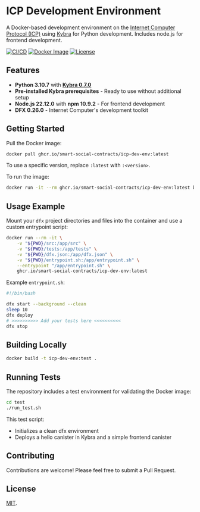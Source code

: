 # ICP Development Environment

A Docker-based development environment on the [Internet Computer Protocol (ICP)](https://internetcomputer.org) using [Kybra](https://github.com/demergent-labs/kybra) for Python development. Includes node.js for frontend development.

[![CI/CD](https://github.com/smart-social-contracts/icp-dev-env/actions/workflows/ci.yml/badge.svg)](https://github.com/smart-social-contracts/icp-dev-env/actions)
[![Docker Image](https://img.shields.io/badge/docker-ghcr.io-blue.svg)](https://github.com/smart-social-contracts/icp-dev-env/pkgs/container/icp-dev-env)
[![License](https://img.shields.io/github/license/smart-social-contracts/icp-dev-env.svg)](https://github.com/smart-social-contracts/icp-dev-env/blob/main/LICENSE)

## Features

- **Python 3.10.7** with [**Kybra 0.7.0**](https://github.com/demergent-labs/kybra/releases/tag/0.7.0)
- **Pre-installed Kybra prerequisites** - Ready to use without additional setup
- **Node.js 22.12.0** with **npm 10.9.2** - For frontend development
- **DFX 0.26.0** - Internet Computer's development toolkit

## Getting Started

Pull the Docker image:
```bash
docker pull ghcr.io/smart-social-contracts/icp-dev-env:latest
```
To use a specific version, replace `:latest` with `:<version>`.

To run the image:

```bash
docker run -it --rm ghcr.io/smart-social-contracts/icp-dev-env:latest bash
```

## Usage Example

Mount your `dfx` project directories and files into the container and use a custom entrypoint script:

```bash
docker run --rm -it \
    -v "${PWD}/src:/app/src" \
    -v "${PWD}/tests:/app/tests" \
    -v "${PWD}/dfx.json:/app/dfx.json" \
    -v "${PWD}/entrypoint.sh:/app/entrypoint.sh" \
    --entrypoint "/app/entrypoint.sh" \
    ghcr.io/smart-social-contracts/icp-dev-env:latest
```

Example `entrypoint.sh`:

```bash
#!/bin/bash

dfx start --background --clean
sleep 10
dfx deploy
# >>>>>>>>>> Add your tests here <<<<<<<<<<
dfx stop
```

## Building Locally

```bash
docker build -t icp-dev-env:test .
```

## Running Tests

The repository includes a test environment for validating the Docker image:

```bash
cd test
./run_test.sh
```

This test script:

- Initializes a clean dfx environment
- Deploys a hello canister in Kybra and a simple frontend canister

## Contributing

Contributions are welcome! Please feel free to submit a Pull Request.

## License

[MIT](LICENSE).
